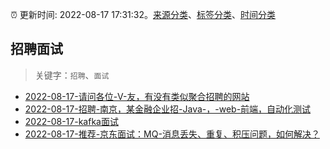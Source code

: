 :alarm_clock: 更新时间: 2022-08-17 17:31:32。[来源分类](../README.md)、[标签分类](../TAGS.md)、[时间分类](../TIMELINE.md)

## 招聘面试


> 关键字：`招聘`、`面试`



- [2022-08-17-请问各位-V-友，有没有类似聚合招聘的网站](https://www.v2ex.com/t/873602) 
- [2022-08-17-招聘-南京，某金融企业招-Java-，-web-前端，自动化测试](https://www.v2ex.com/t/873584) 
- [2022-08-17-kafka面试](https://toutiao.io/k/4s921d6) 
- [2022-08-17-推荐-京东面试：MQ-消息丢失、重复、积压问题，如何解决？](https://toutiao.io/k/1unx53z) 